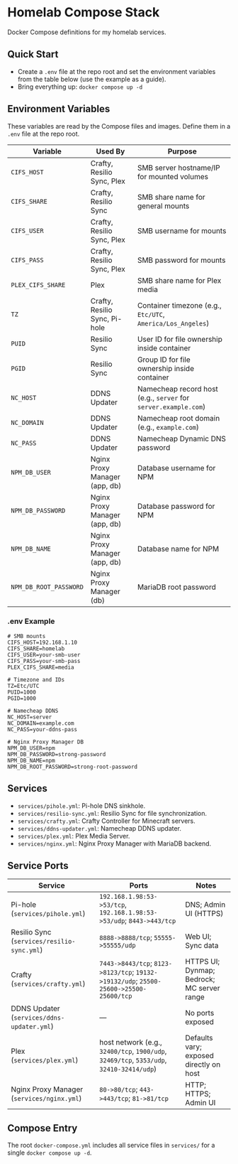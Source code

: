# Homelab Compose Stack

Docker Compose definitions for my homelab services.

## Quick Start
- Create a `.env` file at the repo root and set the environment variables from the table below (use the example as a guide).
- Bring everything up: `docker compose up -d`

## Environment Variables
These variables are read by the Compose files and images. Define them in a `.env` file at the repo root.

| Variable | Used By | Purpose |
| --- | --- | --- |
| `CIFS_HOST` | Crafty, Resilio Sync, Plex | SMB server hostname/IP for mounted volumes |
| `CIFS_SHARE` | Crafty, Resilio Sync | SMB share name for general mounts |
| `CIFS_USER` | Crafty, Resilio Sync, Plex | SMB username for mounts |
| `CIFS_PASS` | Crafty, Resilio Sync, Plex | SMB password for mounts |
| `PLEX_CIFS_SHARE` | Plex | SMB share name for Plex media |
| `TZ` | Crafty, Resilio Sync, Pi-hole | Container timezone (e.g., `Etc/UTC`, `America/Los_Angeles`) |
| `PUID` | Resilio Sync | User ID for file ownership inside container |
| `PGID` | Resilio Sync | Group ID for file ownership inside container |
| `NC_HOST` | DDNS Updater | Namecheap record host (e.g., `server` for `server.example.com`) |
| `NC_DOMAIN` | DDNS Updater | Namecheap root domain (e.g., `example.com`) |
| `NC_PASS` | DDNS Updater | Namecheap Dynamic DNS password |
| `NPM_DB_USER` | Nginx Proxy Manager (app, db) | Database username for NPM |
| `NPM_DB_PASSWORD` | Nginx Proxy Manager (app, db) | Database password for NPM |
| `NPM_DB_NAME` | Nginx Proxy Manager (app, db) | Database name for NPM |
| `NPM_DB_ROOT_PASSWORD` | Nginx Proxy Manager (db) | MariaDB root password |

### .env Example
```
# SMB mounts
CIFS_HOST=192.168.1.10
CIFS_SHARE=homelab
CIFS_USER=your-smb-user
CIFS_PASS=your-smb-pass
PLEX_CIFS_SHARE=media

# Timezone and IDs
TZ=Etc/UTC
PUID=1000
PGID=1000

# Namecheap DDNS
NC_HOST=server
NC_DOMAIN=example.com
NC_PASS=your-ddns-pass

# Nginx Proxy Manager DB
NPM_DB_USER=npm
NPM_DB_PASSWORD=strong-password
NPM_DB_NAME=npm
NPM_DB_ROOT_PASSWORD=strong-root-password
```

## Services
- `services/pihole.yml`: Pi-hole DNS sinkhole.
- `services/resilio-sync.yml`: Resilio Sync for file synchronization.
- `services/crafty.yml`: Crafty Controller for Minecraft servers.
- `services/ddns-updater.yml`: Namecheap DDNS updater.
- `services/plex.yml`: Plex Media Server.
- `services/nginx.yml`: Nginx Proxy Manager with MariaDB backend.

## Service Ports

| Service | Ports | Notes |
| --- | --- | --- |
| Pi-hole (`services/pihole.yml`) | `192.168.1.98:53->53/tcp`, `192.168.1.98:53->53/udp`; `8443->443/tcp` | DNS; Admin UI (HTTPS) |
| Resilio Sync (`services/resilio-sync.yml`) | `8888->8888/tcp`; `55555->55555/udp` | Web UI; Sync data |
| Crafty (`services/crafty.yml`) | `7443->8443/tcp`; `8123->8123/tcp`; `19132->19132/udp`; `25500-25600->25500-25600/tcp` | HTTPS UI; Dynmap; Bedrock; MC server range |
| DDNS Updater (`services/ddns-updater.yml`) | — | No ports exposed |
| Plex (`services/plex.yml`) | host network (e.g., `32400/tcp`, `1900/udp`, `32469/tcp`, `5353/udp`, `32410-32414/udp`) | Defaults vary; exposed directly on host |
| Nginx Proxy Manager (`services/nginx.yml`) | `80->80/tcp`; `443->443/tcp`; `81->81/tcp` | HTTP; HTTPS; Admin UI |

## Compose Entry
The root `docker-compose.yml` includes all service files in `services/` for a single `docker compose up -d`.
